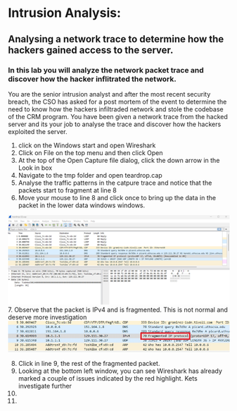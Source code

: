 # Intrusion Analysis: 
## Analysing a network trace to determine how the hackers gained access to the server.<br>
### In this lab you will analyze the network packet trace and discover how the hacker inflitrated the network.

You are the senior intrusion analyst and after the most recent security breach, the CSO has asked for a post mortem of the event to determine the need to know how the hackers infiltraded network and stole the 
codebase of the CRM program. You have been given a network trace from the hacked server and its your job to analyse 
the trace and discover how the hackers exploited the server. 

1. click on the Windows start and open Wireshark
2. Click on File on the top menu and then click Open
3. At the top of the Open Capture file dialog, click the down arrow in the Look in box
4. Navigate to the tmp folder and open teardrop.cap 
5. Analyse the traffic patterns in the catpure trace and notice that the packets start to fragment at line 8 
6. Move your mouse to line 8 and click once to bring up the data in the packet in the lower data windows windows.

![](mainscreenLine8.png)
7. Observe that the packet is IPv4 and is fragmented. This is not normal and deserve more investigation
![](fragmentedpacket.jpg)

8. Click in line 9, the rest of the fragmented packet. 
9.  Looking at the bottom left window, you can see Wireshark has already marked a couple of issues indicated by the red highlight. Kets investigate further 
10.  
11. 
